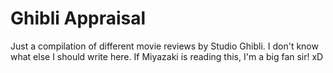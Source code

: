 # Ghibli Appraisal

Just a compilation of different movie reviews by Studio Ghibli. I don't know what else I should write here. If Miyazaki is reading this, I'm a big fan sir! xD
